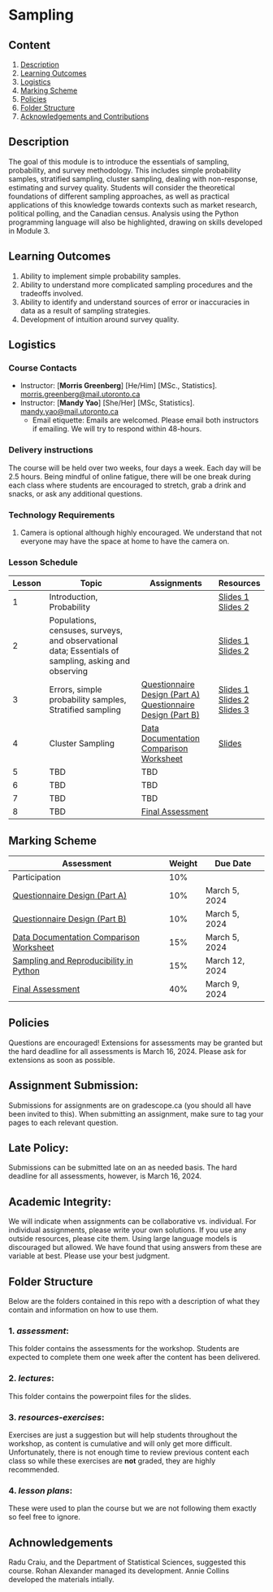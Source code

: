 # Sampling

## Content

1. [Description](https://github.com/UofT-DSI/sampling#description)
2. [Learning Outcomes](https://github.com/UofT-DSI/sampling#learning-outcomes)
3. [Logistics](https://github.com/UofT-DSI/sampling#logistics)
4. [Marking Scheme](https://github.com/UofT-DSI/sampling#marking-scheme)
5. [Policies](https://github.com/UofT-DSI/sampling#policies)
6. [Folder Structure](https://github.com/UofT-DSI/sampling#folder-structure)
7. [Acknowledgements and Contributions](https://github.com/UofT-DSI/sampling#acknowledgements-and-contributions)

## Description

The goal of this module is to introduce the essentials of sampling, probability, and survey methodology. This includes simple probability samples, stratified sampling, cluster sampling, dealing with non-response, estimating and survey quality. Students will consider the theoretical foundations of different sampling approaches, as well as practical applications of this knowledge towards contexts such as market research, political polling, and the Canadian census. Analysis using the Python programming language will also be highlighted, drawing on skills developed in Module 3.

## Learning Outcomes
1. Ability to implement simple probability samples.
2. Ability to understand more complicated sampling procedures and the tradeoffs involved.
3. Ability to identify and understand sources of error or inaccuracies in data as a result of sampling strategies.
4. Development of intuition around survey quality.

## Logistics

### Course Contacts
* Instructor: [**Morris Greenberg**] [He/Him] [MSc., Statistics]. [morris.greenberg@mail.utoronto.ca](morris.greenberg@mail.utoronto.ca)
* Instructor: [**Mandy Yao**] [She/Her] [MSc, Statistics]. [mandy.yao@mail.utoronto.ca](mandy.yao@mail.utoronto.ca)
  * Email etiquette: Emails are welcomed. Please email both instructors if emailing. We will try to respond within 48-hours.
  


### Delivery instructions
The course will be held over two weeks, four days a week. Each day will be 2.5 hours. Being mindful of online fatigue, there will be one break during each class where students are encouraged to stretch, grab a drink and snacks, or ask any additional questions.

### Technology Requirements
1. Camera is optional although highly encouraged. We understand that not everyone may have the space at home to have the camera on.


### Lesson Schedule
| Lesson | Topic                                                                                        | Assignments      | Resources  |
|--------|----------------------------------------------------------------------------------------------|------------------|------------|
| 1      | Introduction, Probability                                                                    |                  | [Slides 1](https://github.com/UofT-DSI/sampling/blob/main/lectures/00-Introduction-slides.pptx) <br> [Slides 2](https://github.com/UofT-DSI/sampling/blob/main/lectures/01-Probability-slides.pptx) |
| 2      | Populations, censuses, surveys, and observational data; Essentials of sampling, asking and observing  |  | [Slides 1](https://github.com/UofT-DSI/sampling/blob/main/lectures/02-Populations%2C%20censuses%2C%20surveys%2C%20and%20observational%20data-slides.pptx) <br> [Slides 2](https://github.com/UofT-DSI/sampling/blob/main/lectures/03-Essentials%20of%20sampling%2C%20asking%2C%20and%20observing-slides.pptx)|
| 3      | Errors, simple probability samples, Stratified sampling                                      | [Questionnaire Design (Part A)](https://github.com/UofT-DSI/sampling/blob/main/assessment/ASSIGNMENT%20-%20Questionnaire%20Design%20(Part%20A).md) <br> [Questionnaire Design (Part B)](https://github.com/UofT-DSI/sampling/blob/main/assessment/ASSIGNMENT%20-%20Questionnaire%20Design%20(Part%20B).md) | [Slides 1](https://github.com/UofT-DSI/sampling/blob/main/lectures/04-Errors-slides.pptx) <br> [Slides 2](https://github.com/UofT-DSI/sampling/blob/main/lectures/05-Simple%20probability%20samples-slides.pptx) <br> [Slides 3](https://github.com/UofT-DSI/sampling/blob/main/lectures/06-Stratified%20sampling-slides.pptx) |
| 4      | Cluster Sampling | [Data Documentation Comparison Worksheet](https://github.com/UofT-DSI/sampling/blob/main/assessment/ASSIGNMENT%20-%20Data%20Documentation%20Comparison%20Worksheet.md) | [Slides](https://github.com/UofT-DSI/sampling/blob/main/lectures/07-Cluster%20sampling-slides.pptx) |
| 5      |   TBD                        | TBD |  |
| 6      |   TBD              | TBD | |
| 7      |    TBD                                          | TBD |  |
| 8      |    TBD                                           | [Final Assessment](https://github.com/UofT-DSI/sampling/blob/main/assessment/Final%20Assessment.md) | |


## Marking Scheme
| Assessment       | Weight |  Due Date |
|------------------|--------|----------|
| Participation |  10%  |        |
| [Questionnaire Design (Part A)](https://github.com/UofT-DSI/sampling/blob/main/assessment/ASSIGNMENT%20-%20Questionnaire%20Design%20(Part%20A).md) |  10%  |   March 5, 2024      |
| [Questionnaire Design (Part B)](https://github.com/UofT-DSI/sampling/blob/main/assessment/ASSIGNMENT%20-%20Questionnaire%20Design%20(Part%20B).md) |  10% | March 5, 2024 | 
| [Data Documentation Comparison Worksheet](https://github.com/UofT-DSI/sampling/blob/main/assessment/ASSIGNMENT%20-%20Data%20Documentation%20Comparison%20Worksheet.md) |  15% |  March 5, 2024  |
| [Sampling and Reproducibility in Python](https://github.com/UofT-DSI/sampling/blob/main/assessment/ASSIGNMENT%20-%20Sampling%20and%20Reproducibility.md) |   15%  |  March 12, 2024        |
| [Final Assessment](https://github.com/UofT-DSI/sampling/blob/main/assessment/Final%20Assessment.md) |   40%  |  March 9, 2024   |

## Policies
Questions are encouraged! Extensions for assessments may be granted but the hard deadline for all assessments is March 16, 2024. Please ask for extensions as soon as possible. 


## Assignment Submission:
Submissions for assignments are on gradescope.ca (you should all have been invited to this). When submitting an assignment, make sure to tag your pages to each relevant question.

## Late Policy:
Submissions can be submitted late on an as needed basis. The hard deadline for all assessments, however, is March 16, 2024.

## Academic Integrity:
We will indicate when assignments can be collaborative vs. individual. For individual assignments, please write your own solutions. If you use any outside resources, please cite them. Using large language models is discouraged but allowed. We have found that using answers from these are variable at best. Please use your best judgment.

## Folder Structure
Below are the folders contained in this repo with a description of what they contain and information on how to use them.

### 1. *assessment*:
This folder contains the assessments for the workshop. Students are expected to complete them one week after the content has been delivered.

### 2. *lectures*:
This folder contains the powerpoint files for the slides. 

### 3. *resources-exercises*:
Exercises are just a suggestion but will help students throughout the workshop, as content is cumulative and will only get more difficult. Unfortunately, there is not enough time to review previous content each class so while these exercises are **not** graded, they are highly recommended.

### 4. *lesson plans*:
These were used to plan the course but we are not following them exactly so feel free to ignore.

## Achnowledgements

Radu Craiu, and the Department of Statistical Sciences, suggested this course. Rohan Alexander managed its development. Annie Collins developed the materials intially.



